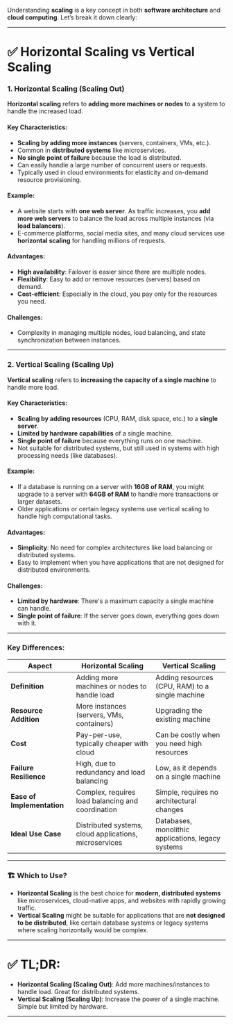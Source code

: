 Understanding **scaling** is a key concept in both **software architecture** and **cloud computing**. Let’s break it down clearly:

---

# ✅ **Horizontal Scaling** vs **Vertical Scaling**

### 1. **Horizontal Scaling (Scaling Out)**

**Horizontal scaling** refers to **adding more machines or nodes** to a system to handle the increased load.

#### Key Characteristics:
- **Scaling by adding more instances** (servers, containers, VMs, etc.).
- Common in **distributed systems** like microservices.
- **No single point of failure** because the load is distributed.
- Can easily handle a large number of concurrent users or requests.
- Typically used in cloud environments for elasticity and on-demand resource provisioning.

#### Example:
- A website starts with **one web server**. As traffic increases, you **add more web servers** to balance the load across multiple instances (via **load balancers**).
- E-commerce platforms, social media sites, and many cloud services use **horizontal scaling** for handling millions of requests.

#### **Advantages**:
- **High availability**: Failover is easier since there are multiple nodes.
- **Flexibility**: Easy to add or remove resources (servers) based on demand.
- **Cost-efficient**: Especially in the cloud, you pay only for the resources you need.

#### **Challenges**:
- Complexity in managing multiple nodes, load balancing, and state synchronization between instances.

---

### 2. **Vertical Scaling (Scaling Up)**

**Vertical scaling** refers to **increasing the capacity of a single machine** to handle more load.

#### Key Characteristics:
- **Scaling by adding resources** (CPU, RAM, disk space, etc.) to a **single server**.
- **Limited by hardware capabilities** of a single machine.
- **Single point of failure** because everything runs on one machine.
- Not suitable for distributed systems, but still used in systems with high processing needs (like databases).

#### Example:
- If a database is running on a server with **16GB of RAM**, you might upgrade to a server with **64GB of RAM** to handle more transactions or larger datasets.
- Older applications or certain legacy systems use vertical scaling to handle high computational tasks.

#### **Advantages**:
- **Simplicity**: No need for complex architectures like load balancing or distributed systems.
- Easy to implement when you have applications that are not designed for distributed environments.

#### **Challenges**:
- **Limited by hardware**: There's a maximum capacity a single machine can handle.
- **Single point of failure**: If the server goes down, everything goes down with it.

---

### **Key Differences:**

| **Aspect**            | **Horizontal Scaling**                        | **Vertical Scaling**                        |
|-----------------------|-----------------------------------------------|--------------------------------------------|
| **Definition**         | Adding more machines or nodes to handle load | Adding resources (CPU, RAM) to a single machine |
| **Resource Addition**  | More instances (servers, VMs, containers)    | Upgrading the existing machine            |
| **Cost**               | Pay-per-use, typically cheaper with cloud     | Can be costly when you need high resources |
| **Failure Resilience** | High, due to redundancy and load balancing    | Low, as it depends on a single machine     |
| **Ease of Implementation** | Complex, requires load balancing and coordination | Simple, requires no architectural changes  |
| **Ideal Use Case**     | Distributed systems, cloud applications, microservices | Databases, monolithic applications, legacy systems |

---

### 🏗 **Which to Use?**

- **Horizontal Scaling** is the best choice for **modern, distributed systems** like microservices, cloud-native apps, and websites with rapidly growing traffic.
- **Vertical Scaling** might be suitable for applications that are **not designed to be distributed**, like certain database systems or legacy systems where scaling horizontally would be complex.

---

# ✅ TL;DR:
- **Horizontal Scaling (Scaling Out)**: Add more machines/instances to handle load. Great for distributed systems.
- **Vertical Scaling (Scaling Up)**: Increase the power of a single machine. Simple but limited by hardware.

---

